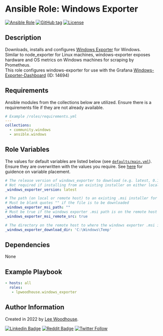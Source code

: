 # **Ansible Role:** Windows Exporter
[![Ansible Role](https://img.shields.io/badge/ansible%20role-lpwoodhouse.windows_exporter-blue.svg)](https://galaxy.ansible.com/lpwoodhouse/windows_exporter/)
[![GitHub tag](https://img.shields.io/github/tag/lpwoodhouse/windows-exporter.svg)](https://github.com/lpwoodhouse/windows-exporter/tags)
[![License](https://img.shields.io/badge/License-MIT-green?sytle=flat)](LICENSE)

## Description

Downloads, installs and configures [Windows Exporter](https://github.com/prometheus-community/windows_exporter) for Windows.<br>
Similar to node_exporter for Linux machines, windows-exporter exposes hardware and OS metrics on Windows machines for scraping by Prometheus.<br>
This role configures windows-exporter for use with the Grafana [Windows-Exporter-Dashboard](https://grafana.com/grafana/dashboards/14694-windows-exporter-dashboard/) (ID: 14694)

## Requirements

Ansible modules from the collections below are utilized. Ensure there is a requirements file if they are not already available.

```yaml
# Example /roles/requirements.yml
---
collections:
  - community.windows
  - ansible.windows
```

## Role Variables

The values for default variables are listed below (see [`defaults/main.yml`](defaults/main.yml)). Ensure they are overwritten with the values you require. See [here](https://docs.ansible.com/ansible/latest/user_guide/playbooks_variables.html#variable-precedence-where-should-i-put-a-variable) for guidence on variable placement.

```yaml
# The release version of windows_exporter to download (e.g. latest, 0.19.0, 0.16.0)
# Not required if installing from an existing installer on either local or remote host
_windows_exporter_version: latest

# The path (on local or remote host) to an existing .msi installer for installing windows_exporter
# Must be blank quotes "" if the file is to be downloaded
_windows_exporter_msi_path: ""
# Must be true if the windows exporter .msi path is on the remote host and false is the path is on localhost
_windows_exporter_msi_remote_src: true

# The directory on the remote host to where the windows exporter .msi installer will be downloaded or copied to
_windows_exporter_download_dir: 'C:\Windows\Temp'
```

## Dependencies

None

## Example Playbook

```yaml
- hosts: all
  roles:
   - lpwoodhouse.windows_exporter
```

## Author Information

Created in 2022 by [Lee Woodhouse](https://www.leewoodhouse.com/).

[![Linkedin Badge](https://img.shields.io/badge/-LeeWoodhouse-0A66C2?style=flat&logo=Linkedin&logoColor=white&link=https://www.linkedin.com/in/lee-woodhouse-58056118b/)](https://www.linkedin.com/in/lee-woodhouse-58056118b/)
[![Reddit Badge](https://img.shields.io/badge/-lpwoodhouse-FF4500?style=flat&logo=Reddit&logoColor=white&link=https://www.reddit.com/user/lpwoodhouse)](https://www.reddit.com/user/lpwoodhouse)
[![Twitter Follow](https://img.shields.io/twitter/follow/babswoodhouse?style=social)](https://twitter.com/intent/follow?screen_name=babswoodhouse/)
